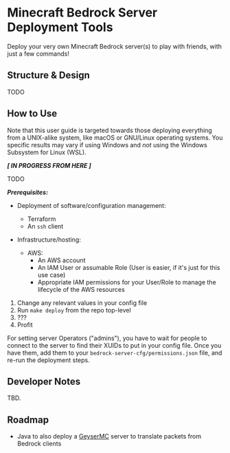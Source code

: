Minecraft Bedrock Server Deployment Tools
=========================================

Deploy your very own Minecraft Bedrock server(s) to play with friends, with just
a few commands!

Structure & Design
------------------

TODO

How to Use
----------

Note that this user guide is targeted towards those deploying everything from a
UNIX-alike system, like macOS or GNU/Linux operating systems. You specific
results may vary if using Windows and *not* using the Windows Subsystem for
Linux (WSL).

***[ IN PROGRESS FROM HERE ]***

TODO

***Prerequisites:***

* Deployment of software/configuration management:
  * Terraform
  * An `ssh` client

* Infrastructure/hosting:
  * AWS:
    * An AWS account
    * An IAM User or assumable Role (User is easier, if it's just for this use
      case)
    * Appropriate IAM permissions for your User/Role to manage the lifecycle of
      the AWS resources

1. Change any relevant values in your config file
1. Run `make deploy` from the repo top-level
1. ???
1. Profit

For setting server Operators ("admins"), you have to wait for people to connect
to the server to find their XUIDs to put in your config file. Once you have
them, add them to your `bedrock-server-cfg/permissions.json` file, and re-run
the deployment steps.

Developer Notes
---------------

TBD.

Roadmap
-------

* Java to also deploy a [GeyserMC](https://geysermc.org/) server to translate
  packets from Bedrock clients
